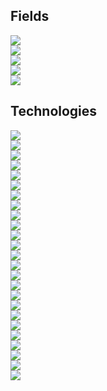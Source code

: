 <h2>Fields</h2>

[<img class="badge" src="https://adcimon.github.io/badges/color.svg">](https://adcimon.github.io/cheatsheets/color/)<br>
[<img class="badge" src="https://adcimon.github.io/badges/computer_graphics.svg">](https://adcimon.github.io/cheatsheets/computer-graphics/)<br>
[<img class="badge" src="https://adcimon.github.io/badges/cryptography.svg">](https://adcimon.github.io/cheatsheets/cryptography/)<br>
[<img class="badge" src="https://adcimon.github.io/badges/regular_expressions.svg">](https://adcimon.github.io/cheatsheets/regular-expressions/)<br>
[<img class="badge" src="https://adcimon.github.io/badges/streaming.svg">](https://adcimon.github.io/cheatsheets/streaming/)<br>

<h2>Technologies</h2>

[<img class="badge" src="https://adcimon.github.io/badges/blender.svg">](https://adcimon.github.io/cheatsheets/blender/)<br>
[<img class="badge" src="https://adcimon.github.io/badges/cpp.svg">](https://adcimon.github.io/cheatsheets/cpp/)<br>
[<img class="badge" src="https://adcimon.github.io/badges/curl.svg">](https://adcimon.github.io/cheatsheets/curl/)<br>
[<img class="badge" src="https://adcimon.github.io/badges/docker.svg">](https://adcimon.github.io/cheatsheets/docker/)<br>
[<img class="badge" src="https://adcimon.github.io/badges/ffmpeg.svg">](https://adcimon.github.io/cheatsheets/ffmpeg/)<br>
[<img class="badge" src="https://adcimon.github.io/badges/git.svg">](https://adcimon.github.io/cheatsheets/git/)<br>
[<img class="badge" src="https://adcimon.github.io/badges/go.svg">](https://adcimon.github.io/cheatsheets/go/)<br>
[<img class="badge" src="https://adcimon.github.io/badges/gstreamer.svg">](https://adcimon.github.io/cheatsheets/gstreamer/)<br>
[<img class="badge" src="https://adcimon.github.io/badges/linux.svg">](https://adcimon.github.io/cheatsheets/linux/)<br>
[<img class="badge" src="https://adcimon.github.io/badges/livekit.svg">](https://adcimon.github.io/cheatsheets/livekit/)<br>
[<img class="badge" src="https://adcimon.github.io/badges/mercurial.svg">](https://adcimon.github.io/cheatsheets/mercurial/)<br>
[<img class="badge" src="https://adcimon.github.io/badges/ndi.svg">](https://adcimon.github.io/cheatsheets/ndi/)<br>
[<img class="badge" src="https://adcimon.github.io/badges/netstat.svg">](https://adcimon.github.io/cheatsheets/netstat/)<br>
[<img class="badge" src="https://adcimon.github.io/badges/nginx.svg">](https://adcimon.github.io/cheatsheets/nginx/)<br>
[<img class="badge" src="https://adcimon.github.io/badges/nodejs.svg">](https://adcimon.github.io/cheatsheets/nodejs/)<br>
[<img class="badge" src="https://adcimon.github.io/badges/python.svg">](https://adcimon.github.io/cheatsheets/python/)<br>
[<img class="badge" src="https://adcimon.github.io/badges/tcpdump.svg">](https://adcimon.github.io/cheatsheets/tcpdump/)<br>
[<img class="badge" src="https://adcimon.github.io/badges/trinity_core.svg">](https://adcimon.github.io/cheatsheets/trinity-core/)<br>
[<img class="badge" src="https://adcimon.github.io/badges/turn.svg">](https://adcimon.github.io/cheatsheets/turn/)<br>
[<img class="badge" src="https://adcimon.github.io/badges/unity.svg">](https://adcimon.github.io/cheatsheets/unity/)<br>
[<img class="badge" src="https://adcimon.github.io/badges/visual_studio_code.svg">](https://adcimon.github.io/cheatsheets/visual-studio-code/)<br>
[<img class="badge" src="https://adcimon.github.io/badges/visual_studio.svg">](https://adcimon.github.io/cheatsheets/visual-studio/)<br>
[<img class="badge" src="https://adcimon.github.io/badges/webrtc.svg">](https://adcimon.github.io/cheatsheets/webrtc/)<br>
[<img class="badge" src="https://adcimon.github.io/badges/windows.svg">](https://adcimon.github.io/cheatsheets/windows/)<br>
[<img class="badge" src="https://adcimon.github.io/badges/dotnet.svg">](https://adcimon.github.io/cheatsheets/dotnet/)<br>
